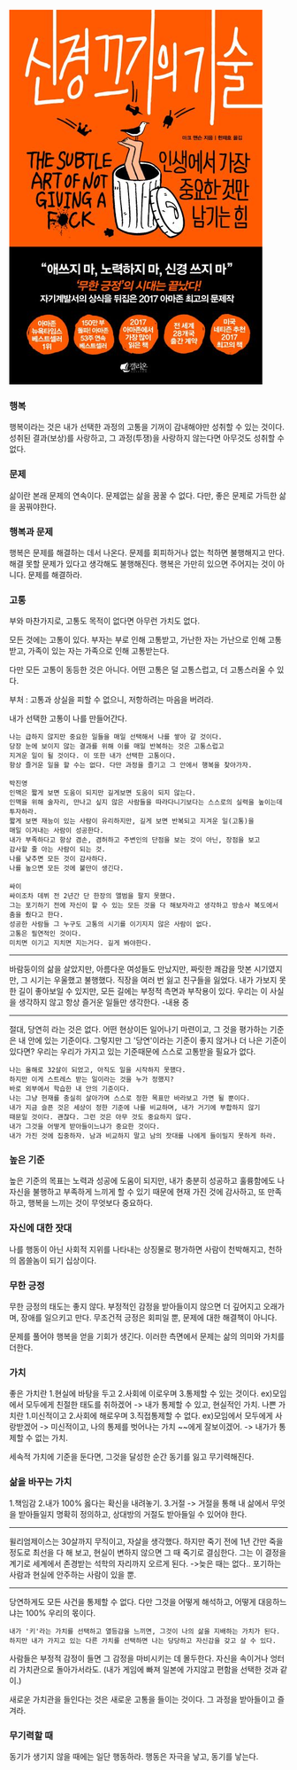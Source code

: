 ![alt text](../pic/image-1.png)
### 행복
행복이라는 것은 내가 선택한 과정의 고통을 기꺼이 감내해야만 성취할 수 있는 것이다. 성취된 결과(보상)를 사랑하고, 그 과정(투쟁)을 사랑하지 않는다면 아무것도 성취할 수 없다.

### 문제
삶이란 본래 문제의 연속이다. 문제없는 삶을 꿈꿀 수 없다. 다만, 좋은 문제로 가득한 삶을 꿈꿔야한다.

### 행복과 문제
행복은 문제를 해결하는 데서 나온다.
문제를 회피하거나 없는 척하면 불행해지고 만다.
해결 못할 문제가 있다고 생각해도 불행해진다.
행복은 가만히 있으면 주어지는 것이 아니다.
문제를 해결하라.

### 고통
부와 마찬가지로, 고통도 목적이 없다면 아무런 가치도 없다.

모든 것에는 고통이 있다.
부자는 부로 인해 고통받고, 가난한 자는 가난으로 인해 고통받고, 가족이 있는 자는 가족으로 인해 고통받는다.

다만 모든 고통이 동등한 것은 아니다. 어떤 고통은 덜 고통스럽고, 더 고통스러울 수 있다.

부처 : 고통과 상실을 피할 수 없으니, 저항하려는 마음을 버려라.

내가 선택한 고통이 나를 만들어간다.
```
나는 급하지 않지만 중요한 일들을 매일 선택해서 나를 쌓아 갈 것이다.
당장 눈에 보이지 않는 결과를 위해 이를 매일 반복하는 것은 고통스럽고 
지겨운 일이 될 것이다. 이 또한 내가 선택한 고통이다.
항상 즐거운 일을 할 수는 없다. 다만 과정을 즐기고 그 안에서 행복을 찾아가자.

박진영
인맥은 짧게 보면 도움이 되지만 길게보면 도움이 되지 않는다.
인맥을 위해 술자리, 만나고 싶지 않은 사람들을 따라다니기보다는 스스로의 실력을 높이는데
투자하라.
짧게 보면 재능이 있는 사람이 유리하지만, 길게 보면 반복되고 지겨운 일(고통)을 
매일 이겨내는 사람이 성공한다.
내가 부족하다고 항상 겸손, 겸허하고 주변인의 단점을 보는 것이 아닌, 장점을 보고 
감사할 줄 아는 사람이 되는 것.
나를 낮추면 모든 것이 감사하다.
나를 높으면 모든 것에 불만이 생긴다.

싸이
싸이조차 데뷔 전 2년간 단 한장의 앨범을 팔지 못했다.
그는 포기하기 전에 자신이 할 수 있는 모든 것을 다 해보자라고 생각하고 방송사 복도에서
춤을 췄다고 한다. 
성공한 사람들 그 누구도 고통의 시기를 이기지지 않은 사람이 없다.
고통은 필연적인 것이다. 
미치면 이기고 지치면 지는거다. 길게 봐야한다.

```

---
바람둥이의 삶을 살았지만, 아름다운 여성들도 만났지만, 짜릿한 쾌감을 맛본 시기였지만, 그 시기는 우울했고 불행했다.
직장을 여러 번 잃고 친구들을 잃었다.
내가 가보지 못한 길이 좋아보일 수 있지만, 모든 길에는 부정적 측면과 부작용이 있다. 우리는 이 사실을 생각하지 않고 항상 즐거운 일들만 생각한다.
-내용 중

---

절대, 당연히 라는 것은 없다.
어떤 현상이든 일어나기 마련이고, 그 것을 평가하는 기준은 내 안에 있는 기준이다.
그렇지만 그 '당연'이라는 기준이 좋지 않거나 더 나은 기준이 있다면?
우리는 우리가 가지고 있는 기준때문에 스스로 고통받을 필요가 없다.
```
나는 올해로 32살이 되었고, 아직도 일을 시작하지 못했다.
하지만 이게 스트레스 받는 일이라는 것을 누가 정했지? 
바로 외부에서 학습한 내 안의 기준이다. 
나는 그냥 현재를 충실히 살아가며 스스로 정한 목표만 바라보고 가면 될 뿐이다.
내가 지금 슬픈 것은 세상이 정한 기준에 나를 비교하며, 내가 거기에 부합하지 않기 
때문일 것이다. 괜찮다. 그런 것은 아무 것도 중요하지 않다.
내가 그것을 어떻게 받아들이느냐가 중요한 것이다.
내가 가진 것에 집중하자. 남과 비교하지 말고 남의 잣대를 나에게 들이밀지 못하게 하라.
```
### 높은 기준
높은 기준의 목표는 노력과 성공에 도움이 되지만, 내가 충분히 성공하고 훌륭함에도 나 자신을 불행하고 부족하게 느끼게 할 수 있기 때문에 현재 가진 것에 감사하고, 또 만족하고, 행복을 느끼는 것이 무엇보다 중요하다.

### 자신에 대한 잣대
나를 행동이 아닌 사회적 지위를 나타내는 상징물로 평가하면 사람이 천박해지고, 천하의 몹쓸놈이 되기 십상이다.

### 무한 긍정
무한 긍정의 태도는 좋지 않다.
부정적인 감정을 받아들이지 않으면 더 깊어지고 오래가며, 장애를 일으키고 만다.
무조건적 긍정은 회피일 뿐, 문제에 대한 해결책이 아니다.

문제를 풀어야 행복을 얻을 기회가 생긴다.
이러한 측면에서 문제는 삶의 의미와 가치를 더한다.

### 가치
좋은 가치란 
1.현실에 바탕을 두고
2.사회에 이로우며
3.통제할 수 있는 것이다.
ex)모임에서 모두에게 친절한 태도를 취하겠어 -> 내가 통제할 수 있고, 현실적인 가치.
나쁜 가치란
1.미신적이고
2.사회에 해로우며
3.직접통제할 수 없다.
ex)모임에서 모두에게 사랑받겠어 -> 미신적이고, 나의 통제를 벗어나는 가치
~~에게 잘보이겠어. -> 내가가 통제할 수 없는 가치.

세속적 가치에 기준을 둔다면, 그것을 달성한 순간 동기를 잃고 무기력해진다.

### 삶을 바꾸는 가치
1.책임감
2.내가 100% 옳다는 확신을 내려놓기.
3.거절 -> 거절을 통해 내 삶에서 무엇을 받아들일지 명확히 정의하고, 상대방의 거절도 받아들일 수 있어야 한다.

---
윌리엄제이스는 30살까지 무직이고, 자살을 생각했다.
하지만 죽기 전에 1년 간만 죽을 정도로 최선을 다 해 보고, 현실이 변하지 않으면 그 때 죽기로 결심한다.
그는 이 결정을 계기로 세계에서 존경받는 석학의 자리까지 오르게 된다.
->늦은 때는 없다.. 포기하는 사람과 현실에 안주하는 사람이 있을 뿐.

---

당연하게도 모든 사건을 통제할 수 없다.
다만 그것을 어떻게 해석하고, 어떻게 대응하느냐는 100% 우리의 몫이다.

```
내가 '키'라는 가치를 선택하고 열등감을 느끼면, 그것이 나의 삶을 지배하는 가치가 된다.
하지만 내가 가지고 있는 다른 가치를 선택하면 나는 당당하고 자신감을 갖고 살 수 있다.

```

사람들은 부정적 감정이 들면 그 감정을 마비시키는 데 몰두한다.
자신을 속이거나 엉터리 가치관으로 돌아가서라도.
(내가 게임에 빠져 일본에 가지않고 편함을 선택한 것과 같이.)

새로운 가치관을 들인다는 것은 새로운 고통을 들이는 것이다.
그 과정을 받아들이고 즐겨라.

### 무기력할 때
동기가 생기지 않을 때에는 일단 행동하라.
행동은 자극을 낳고, 동기를 낳는다.

